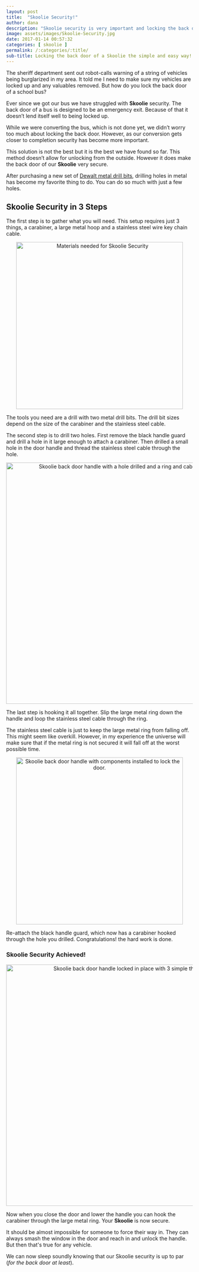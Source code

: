 ```yaml
---
layout: post
title:  "Skoolie Security!"
author: dana
description: "Skoolie security is very important and locking the back door has been a problem for a long time but we now have it locked up and our Skoolie is secure!"
image: assets/images/Skoolie-Security.jpg
date: 2017-01-14 00:57:32
categories: [ skoolie ]
permalink: /:categories/:title/
sub-title: Locking the back door of a Skoolie the simple and easy way!
---
```


The sheriff department sent out robot-calls warning of a string of vehicles being burglarized in my area. It told me I need to make sure my vehicles are locked up and any valuables removed. But how do you lock the back door of a school bus?

Ever since we got our bus we have struggled with **Skoolie** security. The back door of a bus is designed to be an emergency exit. Because of that it doesn’t lend itself well to being locked up.

While we were converting the bus, which is not done yet, we didn’t worry too much about locking the back door. However, as our conversion gets closer to completion security has become more important.

This solution is not the best but it is the best we have found so far. This method doesn’t allow for unlocking from the outside. However it does make the back door of our **Skoolie** very secure.

After purchasing a new set of [Dewalt metal drill bits](http://www.dewalt.com/products/accessories/metal-and-wood-drill-bits), drilling holes in metal has become my favorite thing to do. You can do so much with just a few holes.

## Skoolie Security in 3 Steps

The first step is to gather what you will need. This setup requires just 3 things, a carabiner, a large metal hoop and a stainless steel wire key chain cable.

<p align="center">
<a href="{{ site.baseurl }}/assets/images/skoolie-back-door-lock-materials.jpg" data-lightbox="skoolie-lock-materials" data-title="Materials needed for Skoolie Security">
<img src="{{ site.baseurl }}/assets/images/skoolie-back-door-lock-materials.jpg" alt="Materials needed for Skoolie Security" width="450" /></a>
</p>

The tools you need are a drill with two metal drill bits. The drill bit sizes depend on the size of the carabiner and the stainless steel cable.

The second step is to drill two holes. First remove the black handle guard and drill a hole in it large enough to attach a carabiner. Then drilled a small hole in the door handle and thread the stainless steel cable through the hole.

<p align="center">
<a href="{{ site.baseurl }}/assets/images/Skoolie-Back-Door-Handle.jpg" data-lightbox="skoolie-door" data-title="Hole in the handles drilled, ring and cable installed.">
<img src="{{ site.baseurl }}/assets/images/Skoolie-Back-Door-Handle.jpg" alt="Skoolie back door handle with a hole drilled and a ring and cable installed." width="650" /></a>
</p>

The last step is hooking it all together. Slip the large metal ring down the handle and loop the stainless steel cable through the ring.

The stainless steel cable is just to keep the large metal ring from falling off. This might seem like overkill. However, in my experience the universe will make sure that if the metal ring is not secured it will fall off at the worst possible time.

<p align="center">
<a href="{{ site.baseurl }}/assets/images/skoolie-back-door-lock.jpg" data-lightbox="skoolie-lock" data-title="Back door handle with all the components installed.">
<img src="{{ site.baseurl }}/assets/images/skoolie-back-door-lock.jpg" alt="Skoolie back door handle with components installed to lock the door." width="450" /></a>
</p>

Re-attach the black handle guard, which now has a carabiner hooked through the hole you drilled. Congratulations! the hard work is done.

### Skoolie Security Achieved!

<p align="center">
<a href="{{ site.baseurl }}/assets/images/skoolie-locked-back-door.jpg" data-lightbox="skoolie-locked" data-title="Back door handle lowered and secured with the new door lock.">
<img src="{{ site.baseurl }}/assets/images/skoolie-locked-back-door.jpg" alt="Skoolie back door handle locked in place with 3 simple things." width="650" /></a>
</p>

Now when you close the door and lower the handle you can hook the carabiner through the large metal ring. Your **Skoolie** is now secure.

It should be almost impossible for someone to force their way in. They can always smash the window in the door and reach in and unlock the handle. But then that's true for any vehicle.

We can now sleep soundly knowing that our Skoolie security is up to par (*for the back door at least*).
